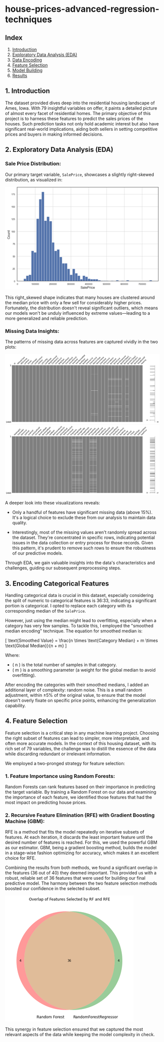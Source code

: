 # house-prices-advanced-regression-techniques

## Index
1. [Introduction](#introduction)
2. [Exploratory Data Analysis (EDA)](#exploratory-data-analysis-eda)
3. [Data Encoding](#data-encoding)
4. [Feature Selection](#feature-selection)
5. [Model Building](#model-building)
6. [Results](#results)

## 1. Introduction

The dataset provided dives deep into the residential housing landscape of Ames, Iowa. With 79 insightful variables on offer, it paints a detailed picture of almost every facet of residential homes. The primary objective of this project is to harness these features to predict the sales prices of the houses. Such prediction tasks not only hold academic interest but also have significant real-world implications, aiding both sellers in setting competitive prices and buyers in making informed decisions.

## 2. Exploratory Data Analysis (EDA)

### Sale Price Distribution:
Our primary target variable, `SalePrice`, showcases a slightly right-skewed distribution, as visualized in:

![Sale Price Distribution](plots/price_dist.png)

This right_skewed shape indicates that many houses are clustered around the median price with only a few sell for considerably higher prices. Fortunately, the distribution doesn't reveal significant outliers, which means our models won't be unduly influenced by extreme values—leading to a more generalized and reliable prediction.

### Missing Data Insights:
The patterns of missing data across features are captured vividly in the two plots:

![Missing Data 1-41](plots/clean_missing_1-41.png)
![Missing Data 42-81](plots/clean_missing_42-81.png)

A deeper look into these visualizations reveals:

- Only a handful of features have significant missing data (above 15%). It's a logical choice to exclude these from our analysis to maintain data quality.
  
- Interestingly, most of the missing values aren't randomly spread across the dataset. They're concentrated in specific rows, indicating potential issues in the data collection or entry process for those records. Given this pattern, it's prudent to remove such rows to ensure the robustness of our predictive models.

Through EDA, we gain valuable insights into the data's characteristics and challenges, guiding our subsequent preprocessing steps.

## 3. Encoding Categorical Features

Handling categorical data is crucial in this dataset, especially considering the split of numeric to categorical features is 36:33, indicating a significant portion is categorical. I opted to replace each category with its corresponding median of the `SalePrice`. 

However, just using the median might lead to overfitting, especially when a category has very few samples. To tackle this, I employed the "smoothed median encoding" technique. The equation for smoothed median is:

\[ \text{Smoothed Value} = \frac{n \times \text{Category Median} + m \times \text{Global Median}}{n + m} \]

Where:
- \( n \) is the total number of samples in that category.
- \( m \) is a smoothing parameter (a weight for the global median to avoid overfitting). 

After encoding the categories with their smoothed medians, I added an additional layer of complexity: random noise. This is a small random adjustment, within ±5% of the original value, to ensure that the model doesn't overly fixate on specific price points, enhancing the generalization capability.

## 4. Feature Selection

Feature selection is a critical step in any machine learning project. Choosing the right subset of features can lead to simpler, more interpretable, and often more accurate models. In the context of this housing dataset, with its rich set of 79 variables, the challenge was to distill the essence of the data while discarding redundant or irrelevant information.

We employed a two-pronged strategy for feature selection:

### 1. **Feature Importance using Random Forests**:
Random Forests can rank features based on their importance in predicting the target variable. By training a Random Forest on our data and examining the importance of each feature, we identified those features that had the most impact on predicting house prices.

### 2. **Recursive Feature Elimination (RFE) with Gradient Boosting Machine (GBM)**:
RFE is a method that fits the model repeatedly on iterative subsets of features. At each iteration, it discards the least important feature until the desired number of features is reached. For this, we used the powerful GBM as our estimator. GBM, being a gradient boosting method, builds the model in a stage-wise fashion optimizing for accuracy, which makes it an excellent choice for RFE.

Combining the results from both methods, we found a significant overlap in the features (36 out of 40) they deemed important. This provided us with a robust, reliable set of 36 features that were used for building our final predictive model. The harmony between the two feature selection methods boosted our confidence in the selected subset.

![Top Features](plots/features_selection.png) 

This synergy in feature selection ensured that we captured the most relevant aspects of the data while keeping the model complexity in check.

